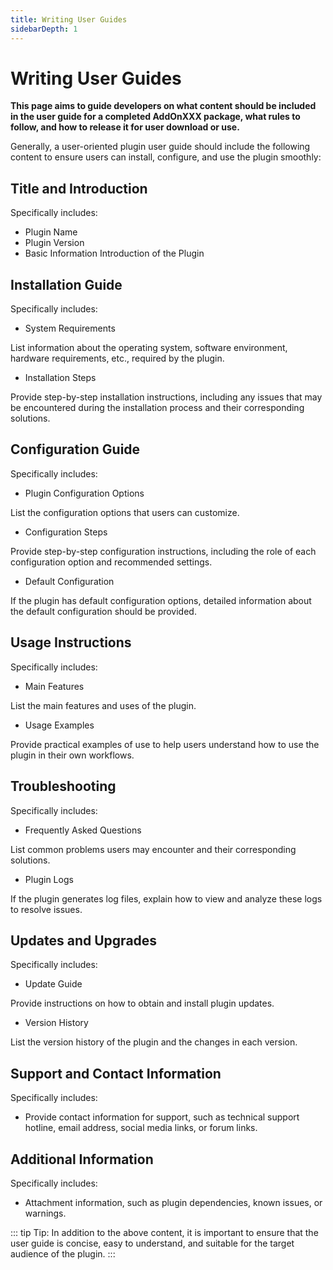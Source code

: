 ```yaml
---
title: Writing User Guides
sidebarDepth: 1
---
```


# Writing User Guides

**This page aims to guide developers on what content should be included in the user guide for a completed AddOnXXX package, what rules to follow, and how to release it for user download or use.**

Generally, a user-oriented plugin user guide should include the following content to ensure users can install, configure, and use the plugin smoothly:

## Title and Introduction
Specifically includes:

* Plugin Name
* Plugin Version
* Basic Information Introduction of the Plugin

## Installation Guide
Specifically includes:

* System Requirements

List information about the operating system, software environment, hardware requirements, etc., required by the plugin.

* Installation Steps

Provide step-by-step installation instructions, including any issues that may be encountered during the installation process and their corresponding solutions.

## Configuration Guide
Specifically includes:

* Plugin Configuration Options

List the configuration options that users can customize.

* Configuration Steps

Provide step-by-step configuration instructions, including the role of each configuration option and recommended settings.

* Default Configuration

If the plugin has default configuration options, detailed information about the default configuration should be provided.

## Usage Instructions
Specifically includes:

* Main Features

List the main features and uses of the plugin.

* Usage Examples

Provide practical examples of use to help users understand how to use the plugin in their own workflows.

## Troubleshooting
Specifically includes:

* Frequently Asked Questions

List common problems users may encounter and their corresponding solutions.

* Plugin Logs

If the plugin generates log files, explain how to view and analyze these logs to resolve issues.

## Updates and Upgrades
Specifically includes:

* Update Guide

Provide instructions on how to obtain and install plugin updates.

* Version History

List the version history of the plugin and the changes in each version.

## Support and Contact Information
Specifically includes:

* Provide contact information for support, such as technical support hotline, email address, social media links, or forum links.

## Additional Information
Specifically includes:

* Attachment information, such as plugin dependencies, known issues, or warnings.

::: tip Tip:
In addition to the above content, it is important to ensure that the user guide is concise, easy to understand, and suitable for the target audience of the plugin.
:::